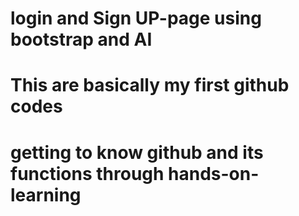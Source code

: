 # login and Sign UP-page using bootstrap and AI
# This are basically my first github codes
# getting to know github and its functions through hands-on-learning